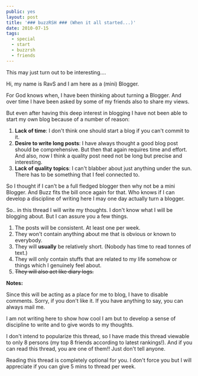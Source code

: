 ```yaml
---
public: yes
layout: post
title: '### buzzRSH ### (When it all started...)'
date: 2010-07-15
tags:
  - special
  - start
  - buzzrsh
  - friends
---
```


This may just turn out to be interesting....

Hi, my name is RavS and I am here as a (mini) Blogger.

For God knows when, I have been thinking about turning a Blogger. And over time I have been asked by some of my friends also to share my views.

But even after having this deep interest in blogging I have not been able to start my own blog because of a number of reason:

1. **Lack of time**: I don't think one should start a blog if you can't commit to it.
2. **Desire to write long posts**: I have always thought a good blog post should be comprehensive. But then that again requires time and effort. And also, now I think a quality post need not be long but precise and interesting.
3. **Lack of quality topics**: I can't blabber about just anything under the sun. There has to be something that I feel connected to.

So I thought if I can't be a full fledged blogger then why not be a mini Blogger. And Buzz fits the bill once again for that. Who knows if I can develop a discipline of writing here I may one day actually turn a blogger.

So.. in this thread I will write my thoughts. I don't know what I will be blogging about. But I can assure you a few things.

1. The posts will be consistent. At least one per week.
2. They won't contain anything about me that is obvious or known to everybody.
3. They will **usually** be relatively short. (Nobody has time to read tonnes of text.)
4. They will only contain stuffs that are related to my life somehow or things which I genuinely feel about.
5. ~~They will also act like diary logs.~~

**Notes:**

Since this will be acting as a place for me to blog, I have to disable comments. Sorry, if you don't like it. If you have anything to say, you can always mail me.

I am not writing here to show how cool I am but to develop a sense of discipline to write and to give words to my thoughts.

I don't intend to popularize this thread, so I have made this thread viewable to only 8 persons (my top 8 friends according to latest rankings!). And if you can read this thread, you are one of them!! Just don't tell anyone.

Reading this thread is completely optional for you. I don't force you but I will appreciate if you can give 5 mins to thread per week.
